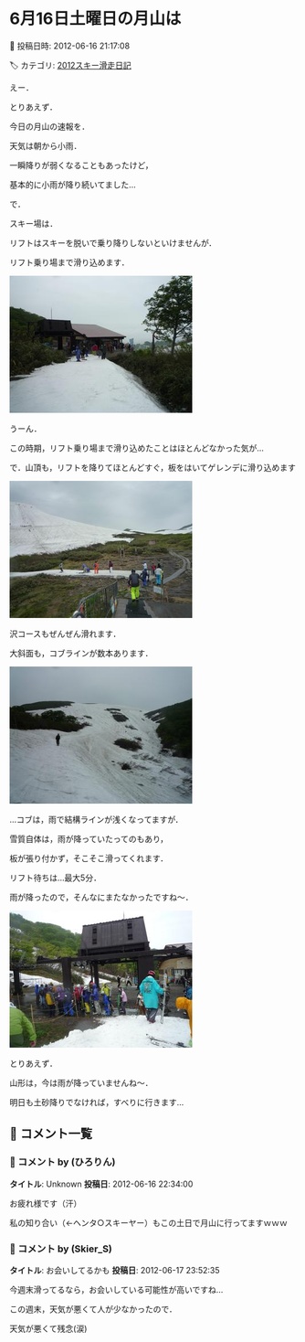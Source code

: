 # 6月16日土曜日の月山は

📅 投稿日時: 2012-06-16 21:17:08

🏷️ カテゴリ: [2012スキー滑走日記](cca3a0e9524e0203150f790b1fc3c71ad.md)

えー．





とりあえず．


今日の月山の速報を．





天気は朝から小雨．


一瞬降りが弱くなることもあったけど，


基本的に小雨が降り続いてました…





で．


スキー場は．


リフトはスキーを脱いで乗り降りしないといけませんが．


リフト乗り場まで滑り込めます．




![138fa65fdcc4092352b5d68fe840e9d8.jpg](images/138fa65fdcc4092352b5d68fe840e9d8.jpg)




うーん．


この時期，リフト乗り場まで滑り込めたことはほとんどなかった気が…


で．山頂も，リフトを降りてほとんどすぐ，板をはいてゲレンデに滑り込めます




![ae02b1237b720cfd0c8e1180805969f8.jpg](images/ae02b1237b720cfd0c8e1180805969f8.jpg)







沢コースもぜんぜん滑れます．


大斜面も，コブラインが数本あります．




![a81a8a27c0ff6f67de3d41ba7d3dfe20.jpg](images/a81a8a27c0ff6f67de3d41ba7d3dfe20.jpg)




…コブは，雨で結構ラインが浅くなってますが．


雪質自体は，雨が降っていたってのもあり，


板が張り付かず，そこそこ滑ってくれます．





リフト待ちは…最大5分．


雨が降ったので，そんなにまたなかったですね～．




![d46e784e178cb602b9e9fe7a3669c0eb.jpg](images/d46e784e178cb602b9e9fe7a3669c0eb.jpg)







とりあえず．


山形は，今は雨が降っていませんね～．


明日も土砂降りでなければ，すべりに行きます…

## 💬 コメント一覧

### 💬 コメント by (ひろりん)
**タイトル**: Unknown
**投稿日**: 2012-06-16 22:34:00

お疲れ様です（汗）

私の知り合い（←ヘンタ○スキーヤー）もこの土日で月山に行ってますｗｗｗ

### 💬 コメント by (Skier_S)
**タイトル**: お会いしてるかも
**投稿日**: 2012-06-17 23:52:35

今週末滑ってるなら，お会いしている可能性が高いですね…



この週末，天気が悪くて人が少なかったので．



天気が悪くて残念(涙)

